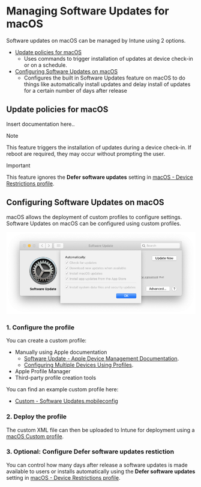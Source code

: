 # Managing Software Updates for macOS

Software updates on macOS can be managed by Intune using 2 options.

 - [Update policies for macOS](#Update-policies-for-macOS)
   - Uses commands to trigger installation of updates at device check-in or on a schedule.
 - [Configuring Software Updates on macOS](#Configuring-Software-Updates-on-macOS)
   - Configures the built in Software Updates feature on macOS to do things like automatically install updates and delay install of updates for a certain number of days after release
   
## Update policies for macOS
Insert documentation here..

> [!NOTE]
> This feature triggers the installation of updates during a device check-in. If reboot are required, they may occur without prompting the user. 

> [!IMPORTANT]
> This feature ignores the **Defer software updates** setting in [macOS - Device Restrictions profile](https://docs.microsoft.com/en-us/mem/intune/configuration/device-restrictions-macos#settings-apply-to-user-approved-device-enrollment-automated-device-enrollment-supervised).
   
## Configuring Software Updates on macOS
macOS allows the deployment of custom profiles to configure settings. Software Updates on macOS can be configured using custom profiles. 

   ![Software Updates in macOS - Configurfation](media/SoftwareUpdates-Config.png)

### 1. Configure the profile
You can create a custom profile:
 - Manually using Apple documentation
   - [Software Update - Apple Device Management Documentation](https://developer.apple.com/documentation/devicemanagement/softwareupdate).
   - [Configuring Multiple Devices Using Profiles](https://developer.apple.com/documentation/devicemanagement/configuring_multiple_devices_using_profiles).
 - Apple Profile Manager
 - Third-party profile creation tools
 
 You can find an example custom profile here:
 - [Custom - Software Updates.mobileconfig](Example/Custom-SoftwareUpdates.mobileconfig)

### 2. Deploy the profile
The custom XML file can then be uploaded to Intune for deployment using a [macOS Custom profile](https://docs.microsoft.com/en-us/mem/intune/configuration/custom-settings-macos).

### 3. Optional: Configure Defer software updates restiction
You can control how many days after release a software updates is made available to users or installs automatically using the **Defer software updates** setting in [macOS - Device Restrictions profile](https://docs.microsoft.com/en-us/mem/intune/configuration/device-restrictions-macos#settings-apply-to-user-approved-device-enrollment-automated-device-enrollment-supervised).
